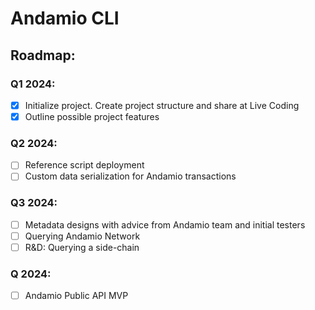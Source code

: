 # Andamio CLI

## Roadmap:

### Q1 2024:
- [x] Initialize project. Create project structure and share at Live Coding
- [x] Outline possible project features

### Q2 2024:
- [ ] Reference script deployment
- [ ] Custom data serialization for Andamio transactions

### Q3 2024:
- [ ] Metadata designs with advice from Andamio team and initial testers
- [ ] Querying Andamio Network
- [ ] R&D: Querying a side-chain

### Q 2024:
- [ ] Andamio Public API MVP